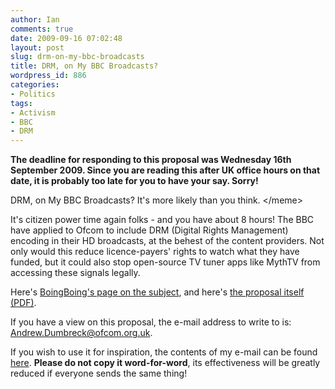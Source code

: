 ```yaml
---
author: Ian
comments: true
date: 2009-09-16 07:02:48
layout: post
slug: drm-on-my-bbc-broadcasts
title: DRM, on My BBC Broadcasts?
wordpress_id: 886
categories:
- Politics
tags:
- Activism
- BBC
- DRM
---
```


**The deadline for responding to this proposal was Wednesday 16th September 2009.  Since you are reading this after UK office hours on that date, it is probably too late for you to have your say.  Sorry!**

DRM, on My BBC Broadcasts?  It's more likely than you think. &lt;/meme&gt;

It's citizen power time again folks - and you have about 8 hours!  The BBC have applied to Ofcom to include DRM (Digital Rights Management) encoding in their HD broadcasts, at the behest of the content providers.  Not only would this reduce licence-payers' rights to watch what they have funded, but it could also stop open-source TV tuner apps like MythTV from accessing these signals legally.

Here's [BoingBoing's page on the subject](http://www.boingboing.net/2009/09/15/bbc-wants-to-put-drm.html), and here's [the proposal itself (PDF)](http://www.ofcom.org.uk/tv/ifi/tvlicensing/enquiry/ofcom_bbc.pdf).

If you have a view on this proposal, the e-mail address to write to is: [Andrew.Dumbreck@ofcom.org.uk](mailto:Andrew.Dumbreck@ofcom.org.uk).

If you wish to use it for inspiration, the contents of my e-mail can be found [here](/blog/letter-to-ofcom-drm-in-next-gen-bbc-tv-signals).  **Please do not copy it word-for-word**, its effectiveness will be greatly reduced if everyone sends the same thing!
